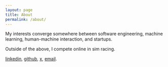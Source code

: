 ```yaml
---
layout: page
title: About
permalink: /about/
---
```

My interests converge somewhere between software engineering, machine learning, human-machine interaction, and startups.

Outside of the above, I compete online in sim racing.

[linkedin](https://www.linkedin.com/in/cezarcocu/), [github](https://github.com/cezarc1), [x](https://twitter.com/realcezarc), [email](mailto:cezar@certifiedhumanthoughts.com).
